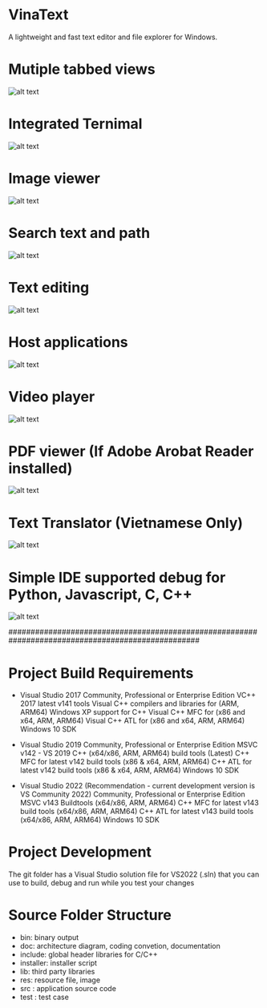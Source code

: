 # VinaText
A lightweight and fast text editor and file explorer for Windows.

# Mutiple tabbed views
![alt text](https://github.com/vinadevs/VinaText/blob/master/doc/Screenshot_App_1.png?raw=true)

# Integrated Ternimal
![alt text](https://github.com/vinadevs/VinaText/blob/master/doc/Screenshot_App_2.png?raw=true)

# Image viewer
![alt text](https://github.com/vinadevs/VinaText/blob/master/doc/Screenshot_App_3.png?raw=true)

# Search text and path
![alt text](https://github.com/vinadevs/VinaText/blob/master/doc/Screenshot_App_4.png?raw=true)

# Text editing
![alt text](https://github.com/vinadevs/VinaText/blob/master/doc/Screenshot_App_5.png?raw=true)

# Host applications
![alt text](https://github.com/vinadevs/VinaText/blob/master/doc/Screenshot_App_6.png?raw=true)

# Video player
![alt text](https://github.com/vinadevs/VinaText/blob/master/doc/Screenshot_App_7.png?raw=true)

# PDF viewer (If Adobe Arobat Reader installed)
![alt text](https://github.com/vinadevs/VinaText/blob/master/doc/Screenshot_App_8.png?raw=true)

# Text Translator (Vietnamese Only)
![alt text](https://github.com/vinadevs/VinaText/blob/master/doc/Screenshot_App_9.png?raw=true)

# Simple IDE supported debug for Python, Javascript, C, C++
![alt text](https://github.com/vinadevs/VinaText/blob/master/doc/Screenshot_App_10.png?raw=true)

###################################################################################################

# Project Build Requirements

- Visual Studio 2017
Community, Professional or Enterprise Edition
VC++ 2017 latest v141 tools
Visual C++ compilers and libraries for (ARM, ARM64)
Windows XP support for C++
Visual C++ MFC for (x86 and x64, ARM, ARM64)
Visual C++ ATL for (x86 and x64, ARM, ARM64)
Windows 10 SDK

- Visual Studio 2019
Community, Professional or Enterprise Edition
MSVC v142 - VS 2019 C++ (x64/x86, ARM, ARM64) build tools (Latest)
C++ MFC for latest v142 build tools (x86 & x64, ARM, ARM64)
C++ ATL for latest v142 build tools (x86 & x64, ARM, ARM64)
Windows 10 SDK

- Visual Studio 2022 (Recommendation - current development version is VS Community 2022)
Community, Professional or Enterprise Edition
MSVC v143 Buildtools (x64/x86, ARM, ARM64)
C++ MFC for latest v143 build tools (x64/x86, ARM, ARM64)
C++ ATL for latest v143 build tools (x64/x86, ARM, ARM64)
Windows 10 SDK

# Project Development
The git folder has a Visual Studio solution file for VS2022 (.sln) that you can use to build, debug and run while you test your changes

# Source Folder Structure
- bin: binary output
- doc: architecture diagram, coding convetion, documentation
- include: global header libraries for C/C++
- installer: installer script
- lib: third party libraries
- res: resource file, image
- src : application source code
- test : test case
